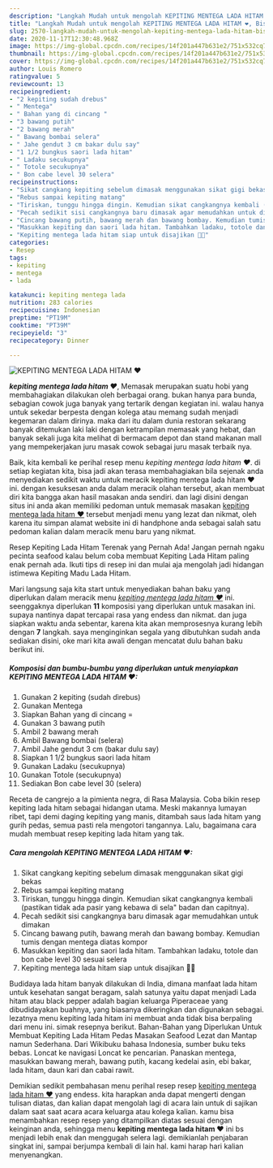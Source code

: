 ```yaml
---
description: "Langkah Mudah untuk mengolah KEPITING MENTEGA LADA HITAM ❤, Bisa Manjain Lidah"
title: "Langkah Mudah untuk mengolah KEPITING MENTEGA LADA HITAM ❤, Bisa Manjain Lidah"
slug: 2570-langkah-mudah-untuk-mengolah-kepiting-mentega-lada-hitam-bisa-manjain-lidah
date: 2020-11-17T12:30:48.968Z
image: https://img-global.cpcdn.com/recipes/14f201a447b631e2/751x532cq70/kepiting-mentega-lada-hitam-❤-foto-resep-utama.jpg
thumbnail: https://img-global.cpcdn.com/recipes/14f201a447b631e2/751x532cq70/kepiting-mentega-lada-hitam-❤-foto-resep-utama.jpg
cover: https://img-global.cpcdn.com/recipes/14f201a447b631e2/751x532cq70/kepiting-mentega-lada-hitam-❤-foto-resep-utama.jpg
author: Louis Romero
ratingvalue: 5
reviewcount: 13
recipeingredient:
- "2 kepiting sudah drebus"
- " Mentega"
- " Bahan yang di cincang "
- "3 bawang putih"
- "2 bawang merah"
- " Bawang bombai selera"
- " Jahe gendut 3 cm bakar dulu say"
- "1 1/2 bungkus saori lada hitam"
- " Ladaku secukupnya"
- " Totole secukupnya"
- " Bon cabe level 30 selera"
recipeinstructions:
- "Sikat cangkang kepiting sebelum dimasak menggunakan sikat gigi bekas"
- "Rebus sampai kepiting matang"
- "Tiriskan, tunggu hingga dingin. Kemudian sikat cangkangnya kembali (pastikan tidak ada pasir yang kebawa di sela&#34; badan dan capitnya)."
- "Pecah sedikit sisi cangkangnya baru dimasak agar memudahkan untuk dimakan"
- "Cincang bawang putih, bawang merah dan bawang bombay. Kemudian tumis dengan mentega diatas kompor"
- "Masukkan kepiting dan saori lada hitam. Tambahkan ladaku, totole dan bon cabe level 30 sesuai selera"
- "Kepiting mentega lada hitam siap untuk disajikan 👩‍🍳"
categories:
- Resep
tags:
- kepiting
- mentega
- lada

katakunci: kepiting mentega lada 
nutrition: 283 calories
recipecuisine: Indonesian
preptime: "PT19M"
cooktime: "PT39M"
recipeyield: "3"
recipecategory: Dinner

---
```



![KEPITING MENTEGA LADA HITAM ❤](https://img-global.cpcdn.com/recipes/14f201a447b631e2/751x532cq70/kepiting-mentega-lada-hitam-❤-foto-resep-utama.jpg)

<b><i>kepiting mentega lada hitam ❤</i></b>, Memasak merupakan suatu hobi yang membahagiakan dilakukan oleh berbagai orang. bukan hanya para bunda, sebagian cowok juga banyak yang tertarik dengan kegiatan ini. walau hanya untuk sekedar berpesta dengan kolega atau memang sudah menjadi kegemaran dalam dirinya. maka dari itu dalam dunia restoran sekarang banyak ditemukan laki laki dengan ketrampilan memasak yang hebat, dan banyak sekali juga kita melihat di bermacam depot dan stand makanan mall yang mempekerjakan juru masak cowok sebagai juru masak terbaik nya.

Baik, kita kembali ke perihal resep menu <i>kepiting mentega lada hitam ❤</i>. di setiap kegiatan kita, bisa jadi akan terasa membahagiakan bila sejenak anda menyediakan sedikit waktu untuk meracik kepiting mentega lada hitam ❤ ini. dengan kesuksesan anda dalam meracik olahan tersebut, akan membuat diri kita bangga akan hasil masakan anda sendiri. dan lagi disini dengan situs ini anda akan memiliki pedoman untuk memasak masakan <u>kepiting mentega lada hitam ❤</u> tersebut menjadi menu yang lezat dan nikmat, oleh karena itu simpan alamat website ini di handphone anda sebagai salah satu pedoman kalian dalam meracik menu baru yang nikmat.

Resep Kepiting Lada Hitam Terenak yang Pernah Ada! Jangan pernah ngaku pecinta seafood kalau belum coba membuat Kepiting Lada Hitam paling enak pernah ada. Ikuti tips di resep ini dan mulai aja mengolah jadi hidangan istimewa Kepiting Madu Lada Hitam.


Mari langsung saja kita start untuk menyediakan bahan baku yang diperlukan dalam meracik menu <u><i>kepiting mentega lada hitam ❤</i></u> ini. seenggaknya diperlukan <b>11</b> komposisi yang diperlukan untuk masakan ini. supaya nantinya dapat tercapai rasa yang endess dan nikmat. dan juga siapkan waktu anda sebentar, karena kita akan memprosesnya kurang lebih dengan <b>7</b> langkah. saya menginginkan segala yang dibutuhkan sudah anda sediakan disini, oke mari kita awali dengan mencatat dulu bahan baku berikut ini.

<!--inarticleads1-->

##### Komposisi dan bumbu-bumbu yang diperlukan untuk menyiapkan KEPITING MENTEGA LADA HITAM ❤:

1. Gunakan 2 kepiting (sudah dìrebus)
1. Gunakan  Mentega
1. Siapkan  Bahan yang di cincang =
1. Gunakan 3 bawang putih
1. Ambil 2 bawang merah
1. Ambil  Bawang bombai (selera)
1. Ambil  Jahe gendut 3 cm (bakar dulu say)
1. Siapkan 1 1/2 bungkus saori lada hitam
1. Gunakan  Ladaku (secukupnya)
1. Gunakan  Totole (secukupnya)
1. Sediakan  Bon cabe level 30 (selera)


Receta de cangrejo a la pimienta negra, di Rasa Malaysia. Coba bikin resep kepiting lada hitam sebagai hidangan utama. Meski makannya lumayan ribet, tapi demi daging kepiting yang manis, ditambah saus lada hitam yang gurih pedas, semua pasti rela mengotori tangannya. Lalu, bagaimana cara mudah membuat resep kepiting lada hitam yang tak. 

<!--inarticleads2-->

##### Cara mengolah KEPITING MENTEGA LADA HITAM ❤:

1. Sikat cangkang kepiting sebelum dimasak menggunakan sikat gigi bekas
1. Rebus sampai kepiting matang
1. Tiriskan, tunggu hingga dingin. Kemudian sikat cangkangnya kembali (pastikan tidak ada pasir yang kebawa di sela&#34; badan dan capitnya).
1. Pecah sedikit sisi cangkangnya baru dimasak agar memudahkan untuk dimakan
1. Cincang bawang putih, bawang merah dan bawang bombay. Kemudian tumis dengan mentega diatas kompor
1. Masukkan kepiting dan saori lada hitam. Tambahkan ladaku, totole dan bon cabe level 30 sesuai selera
1. Kepiting mentega lada hitam siap untuk disajikan 👩‍🍳


Budidaya lada hitam banyak dilakukan di India, dimana manfaat lada hitam untuk kesehatan sangat beragam, salah satunya yaitu dapat menjadi Lada hitam atau black pepper adalah bagian keluarga Piperaceae yang dibudidayakan buahnya, yang biasanya dikeringkan dan digunakan sebagai. lezatnya menu kepiting lada hitam ini membuat anda tidak bisa berpaling dari menu ini. simak resepnya berikut. Bahan-Bahan yang Diperlukan Untuk Membuat Kepiting Lada Hitam Pedas Masakan Seafood Lezat dan Mantap namun Sederhana. Dari Wikibuku bahasa Indonesia, sumber buku teks bebas. Loncat ke navigasi Loncat ke pencarian. Panaskan mentega, masukkan bawang merah, bawang putih, kacang kedelai asin, ebi bakar, lada hitam, daun kari dan cabai rawit. 

Demikian sedikit pembahasan menu perihal resep resep <u>kepiting mentega lada hitam ❤</u> yang endess. kita harapkan anda dapat mengerti dengan tulisan diatas, dan kalian dapat mengolah lagi di acara lain untuk di sajikan dalam saat saat acara acara keluarga atau kolega kalian. kamu bisa menambahkan resep resep yang ditampilkan diatas sesuai dengan keinginan anda, sehingga menu <b>kepiting mentega lada hitam ❤</b> ini bs menjadi lebih enak dan menggugah selera lagi. demikianlah penjabaran singkat ini, sampai berjumpa kembali di lain hal. kami harap hari kalian menyenangkan.
